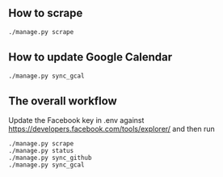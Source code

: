 How to scrape
-------------


```sh
./manage.py scrape
```

How to update Google Calendar
-----------------------------

```sh
./manage.py sync_gcal
```


The overall workflow
--------------------

Update the Facebook key in .env against
https://developers.facebook.com/tools/explorer/ and then run


```
./manage.py scrape
./manage.py status
./manage.py sync_github
./manage.py sync_gcal
```
